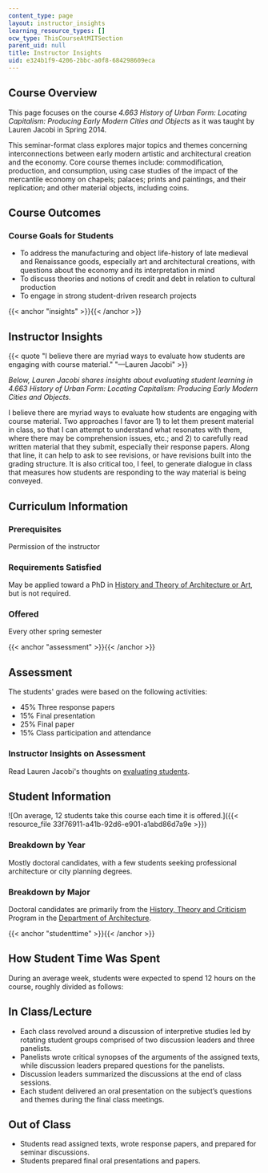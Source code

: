 ```yaml
---
content_type: page
layout: instructor_insights
learning_resource_types: []
ocw_type: ThisCourseAtMITSection
parent_uid: null
title: Instructor Insights
uid: e324b1f9-4206-2bbc-a0f8-684298609eca
---
```


Course Overview
---------------

This page focuses on the course _4.663 History of Urban Form: Locating Capitalism: Producing Early Modern Cities and Objects_ as it was taught by Lauren Jacobi in Spring 2014.

This seminar-format class explores major topics and themes concerning interconnections between early modern artistic and architectural creation and the economy. Core course themes include: commodification, production, and consumption, using case studies of the impact of the mercantile economy on chapels; palaces; prints and paintings, and their replication; and other material objects, including coins.

Course Outcomes
---------------

### Course Goals for Students

*   To address the manufacturing and object life-history of late medieval and Renaissance goods, especially art and architectural creations, with questions about the economy and its interpretation in mind
*   To discuss theories and notions of credit and debt in relation to cultural production
*   To engage in strong student-driven research projects

{{< anchor "insights" >}}{{< /anchor >}}

Instructor Insights
-------------------

{{< quote "I believe there are myriad ways to evaluate how students are engaging with course material." "—Lauren Jacobi" >}}

_Below, Lauren Jacobi shares insights about evaluating student learning in _4.663 History of Urban Form: Locating Capitalism: Producing Early Modern Cities and Objects_._

I believe there are myriad ways to evaluate how students are engaging with course material. Two approaches I favor are 1) to let them present material in class, so that I can attempt to understand what resonates with them, where there may be comprehension issues, etc.; and 2) to carefully read written material that they submit, especially their response papers. Along that line, it can help to ask to see revisions, or have revisions built into the grading structure. It is also critical too, I feel, to generate dialogue in class that measures how students are responding to the way material is being conveyed.

Curriculum Information
----------------------

### Prerequisites

Permission of the instructor

### Requirements Satisfied

May be applied toward a PhD in [History and Theory of Architecture or Art](http://architecture.mit.edu/history-theory-and-criticism/degree/phd), but is not required.

### Offered

Every other spring semester

{{< anchor "assessment" >}}{{< /anchor >}}

Assessment
----------

The students' grades were based on the following activities:

- 45% Three response papers
- 15% Final presentation
- 25% Final paper
- 15% Class participation and attendance


### Instructor Insights on Assessment
Read Lauren Jacobi's thoughts on [evaluating students](#insights).

Student Information
-------------------

![On average, 12 students take this course each time it is offered.]({{< resource_file 33f76911-a41b-92d6-e901-a1abd86d7a9e >}})

### Breakdown by Year

Mostly doctoral candidates, with a few students seeking professional architecture or city planning degrees.

### Breakdown by Major

Doctoral candidates are primarily from the [History, Theory and Criticism](http://architecture.mit.edu/discipline/history-theory-and-criticism) Program in the [Department of Architecture](http://architecture.mit.edu/).

{{< anchor "studenttime" >}}{{< /anchor >}}

How Student Time Was Spent
--------------------------

During an average week, students were expected to spend 12 hours on the course, roughly divided as follows:

In Class/Lecture
----------------

*   Each class revolved around a discussion of interpretive studies led by rotating student groups comprised of two discussion leaders and three panelists.
*   Panelists wrote critical synopses of the arguments of the assigned texts, while discussion leaders prepared questions for the panelists.
*   Discussion leaders summarized the discussions at the end of class sessions.
*   Each student delivered an oral presentation on the subject’s questions and themes during the final class meetings.

Out of Class
------------

*   Students read assigned texts, wrote response papers, and prepared for seminar discussions.
*   Students prepared final oral presentations and papers.